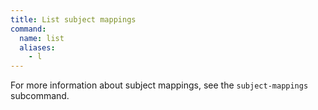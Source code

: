 ```yaml
---
title: List subject mappings
command:
  name: list
  aliases:
    - l
---
```


For more information about subject mappings, see the `subject-mappings` subcommand.
